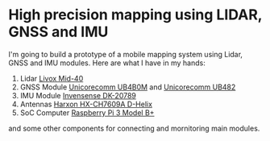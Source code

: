 # High precision mapping using LIDAR, GNSS and IMU

I'm going to build a prototype of a mobile mapping system using Lidar, GNSS and IMU modules.
Here are what I have in my hands:

1. Lidar [Livox Mid-40](https://www.livoxtech.com/mid-40-and-mid-100)
2. GNSS Module [Unicorecomm UB4B0M](https://en.unicorecomm.com/products/detail/1) and [Unicorecomm UB482](https://en.unicorecomm.com/products/detail/3)
3. IMU Module [Invensense DK-20789](https://invensense.tdk.com/products/dk-20789/)
4. Antennas [Harxon HX-CH7609A D-Helix](https://en.harxon.com/products-detail.php?ProId=184)
5. SoC Computer [Raspberry Pi 3 Model B+](https://www.raspberrypi.org/products/raspberry-pi-3-model-b-plus/)

and some other components for connecting and mornitoring main modules.

